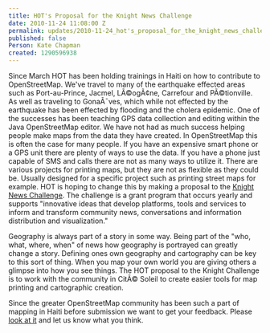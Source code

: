 ```yaml
---
title: HOT's Proposal for the Knight News Challenge
date: 2010-11-24 11:08:00 Z
permalink: updates/2010-11-24_hot's_proposal_for_the_knight_news_challenge
published: false
Person: Kate Chapman
created: 1290596938
---
```


<p>Since March HOT has been holding trainings in Haiti on how to contribute to OpenStreetMap. We've travel to many of the earthquake effected areas such as Port-au-Prince, Jacmel, LÃ©ogÃ¢ne, Carrefour and PÃ©tionville. As well as traveling to GonaÃ¯ves, which while not effected by the earthquake has been effected by flooding and the cholera epidemic. One of the successes has been teaching GPS data collection and editing within the Java OpenStreetMap editor. We have not had as much success helping people make maps from the data they have created. In OpenStreetMap this is often the case for many people. If you have an expensive smart phone or a GPS unit there are plenty of ways to use the data. If you have a phone just capable of SMS and calls there are not as many ways to utilize it. There are various projects for printing maps, but they are not as flexible as they could be. Usually designed for a specific project such as printing street maps for example. HOT is hoping to change this by making a proposal to the <a href="http://www.newschallenge.org/">Knight News Challenge</a>. The challenge is a grant program that occurs yearly and supports "innovative ideas that develop platforms, tools and services to inform and transform community news, conversations and information distribution and visualization."</p><p>Geography is always part of a story in some way. Being part of the "who, what, where, when" of news how geography is portrayed can greatly change a story. Defining ones own geography and cartography can be key to this sort of thing. When you map your own world you are giving others a glimpse into how you see things. The HOT proposal to the Knight Challenge is to work with the community in CitÃ© Soleil to create easier tools for map printing and cartographic creation.</p><p>Since the greater OpenStreetMap community has been such a part of mapping in Haiti before submission we want to get your feedback. Please <a href="http://wiki.openstreetmap.org/wiki/Humanitarian_OSM_Team/Knight_News_Challenge_Proposal">look at it</a> and let us know what you think.</p>
